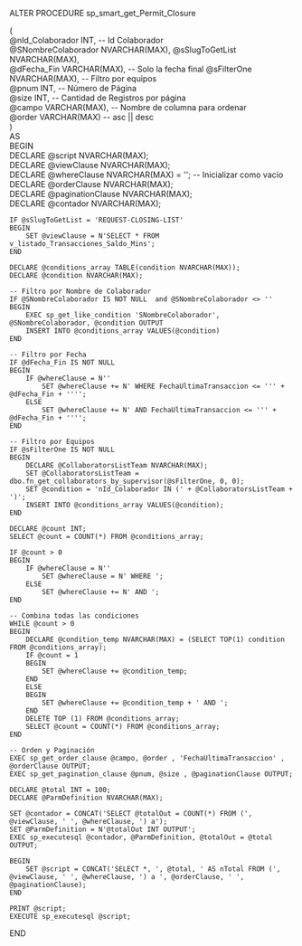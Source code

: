 ALTER PROCEDURE sp_smart_get_Permit_Closure

(    
    @nId_Colaborador INT, -- Id Colaborador  
    @SNombreColaborador NVARCHAR(MAX),
    @sSlugToGetList NVARCHAR(MAX),  
    @dFecha_Fin VARCHAR(MAX), -- Solo la fecha final
    @sFilterOne NVARCHAR(MAX), -- Filtro por equipos    
    @pnum INT, -- Número de Página    
    @size INT, -- Cantidad de Registros por página    
    @campo VARCHAR(MAX), -- Nombre de columna para ordenar    
    @order VARCHAR(MAX)  -- asc || desc    
)    
AS     
BEGIN    
    DECLARE @script NVARCHAR(MAX);    
    DECLARE @viewClause NVARCHAR(MAX);    
    DECLARE @whereClause NVARCHAR(MAX) = '';  -- Inicializar como vacío
    DECLARE @orderClause NVARCHAR(MAX);    
    DECLARE @paginationClause NVARCHAR(MAX);    
    DECLARE @contador NVARCHAR(MAX);    

    IF @sSlugToGetList = 'REQUEST-CLOSING-LIST'    
    BEGIN    
        SET @viewClause = N'SELECT * FROM v_listado_Transacciones_Saldo_Mins';    
    END        

    DECLARE @conditions_array TABLE(condition NVARCHAR(MAX));    
    DECLARE @condition NVARCHAR(MAX);

    -- Filtro por Nombre de Colaborador
    IF @SNombreColaborador IS NOT NULL  and @SNombreColaborador <> ''
    BEGIN
        EXEC sp_get_like_condition 'SNombreColaborador', @SNombreColaborador, @condition OUTPUT
        INSERT INTO @conditions_array VALUES(@condition)
    END

    -- Filtro por Fecha
    IF @dFecha_Fin IS NOT NULL    
    BEGIN
        IF @whereClause = N'' 
            SET @whereClause += N' WHERE FechaUltimaTransaccion <= ''' + @dFecha_Fin + '''';    
        ELSE 
            SET @whereClause += N' AND FechaUltimaTransaccion <= ''' + @dFecha_Fin + '''';    
    END  

    -- Filtro por Equipos
    IF @sFilterOne IS NOT NULL 
    BEGIN    
        DECLARE @CollaboratorsListTeam NVARCHAR(MAX);       
        SET @CollaboratorsListTeam = dbo.fn_get_collaborators_by_supervisor(@sFilterOne, 0, 0);     
        SET @condition = 'nId_Colaborador IN (' + @CollaboratorsListTeam + ')';    
        INSERT INTO @conditions_array VALUES(@condition);    
    END

    DECLARE @count INT;    
    SELECT @count = COUNT(*) FROM @conditions_array;

    IF @count > 0    
    BEGIN    
        IF @whereClause = N'' 
            SET @whereClause = N' WHERE ';    
        ELSE 
            SET @whereClause += N' AND ';    
    END 
    
    -- Combina todas las condiciones
    WHILE @count > 0    
    BEGIN    
        DECLARE @condition_temp NVARCHAR(MAX) = (SELECT TOP(1) condition FROM @conditions_array);    
        IF @count = 1    
        BEGIN
            SET @whereClause += @condition_temp;    
        END
        ELSE
        BEGIN
            SET @whereClause += @condition_temp + ' AND ';    
        END    
        DELETE TOP (1) FROM @conditions_array;    
        SELECT @count = COUNT(*) FROM @conditions_array;    
    END    

    -- Orden y Paginación
    EXEC sp_get_order_clause @campo, @order , 'FechaUltimaTransaccion' , @orderClause OUTPUT; 
    EXEC sp_get_pagination_clause @pnum, @size , @paginationClause OUTPUT;    

    DECLARE @total INT = 100;    
    DECLARE @ParmDefinition NVARCHAR(MAX);    

    SET @contador = CONCAT('SELECT @totalOut = COUNT(*) FROM (', @viewClause, ' ', @whereClause, ') a');    
    SET @ParmDefinition = N'@totalOut INT OUTPUT';     
    EXEC sp_executesql @contador, @ParmDefinition, @totalOut = @total OUTPUT;    

    BEGIN
        SET @script = CONCAT('SELECT *, ', @total, ' AS nTotal FROM (', @viewClause, ' ', @whereClause, ') a ', @orderClause, ' ', @paginationClause);    
    END

    PRINT @script;    
    EXECUTE sp_executesql @script;    
END
